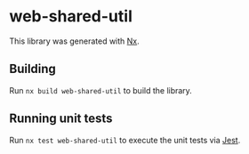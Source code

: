 # web-shared-util

This library was generated with [Nx](https://nx.dev).

## Building

Run `nx build web-shared-util` to build the library.

## Running unit tests

Run `nx test web-shared-util` to execute the unit tests via [Jest](https://jestjs.io).
